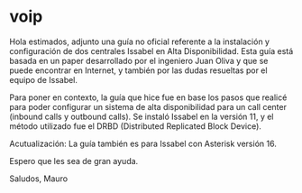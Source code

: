 # voip

Hola estimados, adjunto una guía no oficial referente a la instalación y configuración de dos centrales Issabel en Alta Disponibilidad. Esta guía está basada en un paper desarrollado por el ingeniero Juan Oliva y que se puede encontrar en Internet, y también por las dudas resueltas por el equipo de Issabel. 

Para poner en contexto, la guía que hice fue en base los pasos que realicé para poder configurar un sistema de alta disponibilidad para un call center (inbound calls y outbound calls). Se instaló Issabel en la versión 11, y el método utilizado fue el DRBD (Distributed Replicated Block Device). 

Acutualización: La guía también es para Issabel con Asterisk versión 16.

Espero que les sea de gran ayuda.

Saludos,
Mauro
